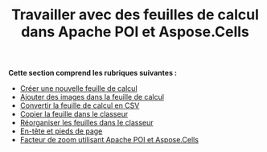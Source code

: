 ﻿---
title: Travailler avec des feuilles de calcul dans Apache POI et Aspose.Cells
type: docs
weight: 10
url: /fr/java/working-with-worksheets-in-apache-poi-and-aspose-cells/
---
**Cette section comprend les rubriques suivantes :**

- [Créer une nouvelle feuille de calcul](/cells/fr/java/create-new-worksheet)
- [Ajouter des images dans la feuille de calcul](/cells/fr/java/add-images-in-worksheet/)
- [Convertir la feuille de calcul en CSV](/cells/fr/java/convert-worksheet-to-csv/)
- [Copier la feuille dans le classeur](/cells/fr/java/copy-sheet-within-workbook/)
- [Réorganiser les feuilles dans le classeur](/cells/fr/java/re-order-sheets-within-workbook/)
- [En-tête et pieds de page](/cells/fr/java/header-and-footers/)
- [Facteur de zoom utilisant Apache POI et Aspose.Cells](/cells/fr/java/zoom-factor-using-apache-poi-and-aspose-cells/)
